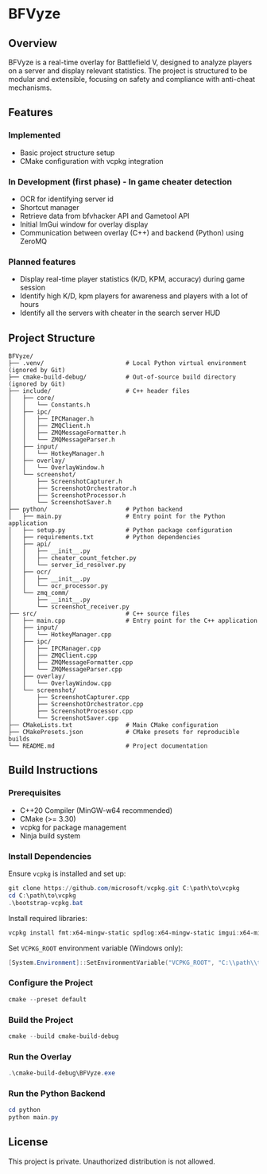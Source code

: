 # BFVyze

## Overview
BFVyze is a real-time overlay for Battlefield V, designed to analyze players on a server and display relevant statistics. The project is structured to be modular and extensible, focusing on safety and compliance with anti-cheat mechanisms.

## Features
### Implemented
- Basic project structure setup
- CMake configuration with vcpkg integration

### In Development (first phase) - In game cheater detection
- OCR for identifying server id
- Shortcut manager
- Retrieve data from bfvhacker API and Gametool API
- Initial ImGui window for overlay display
- Communication between overlay (C++) and backend (Python) using ZeroMQ
  
### Planned features
- Display real-time player statistics (K/D, KPM, accuracy) during game session
- Identify high K/D, kpm players for awareness and players with a lot of hours
- Identify all the servers with cheater in the search server HUD

## Project Structure
```
BFVyze/
├── .venv/                       # Local Python virtual environment (ignored by Git)
├── cmake-build-debug/           # Out-of-source build directory (ignored by Git)
├── include/                     # C++ header files
│   ├── core/
│   │   └── Constants.h
│   ├── ipc/
│   │   ├── IPCManager.h
│   │   ├── ZMQClient.h
│   │   ├── ZMQMessageFormatter.h
│   │   └── ZMQMessageParser.h
│   ├── input/
│   │   └── HotkeyManager.h
│   ├── overlay/
│   │   └── OverlayWindow.h
│   └── screenshot/
│       ├── ScreenshotCapturer.h
│       ├── ScreenshotOrchestrator.h
│       ├── ScreenshotProcessor.h
│       └── ScreenshotSaver.h
├── python/                      # Python backend
│   ├── main.py                  # Entry point for the Python application
│   ├── setup.py                 # Python package configuration
│   ├── requirements.txt         # Python dependencies
│   ├── api/
│   │   ├── __init__.py
│   │   ├── cheater_count_fetcher.py
│   │   └── server_id_resolver.py
│   ├── ocr/
│   │   ├── __init__.py
│   │   └── ocr_processor.py
│   └── zmq_comm/
│       ├── __init__.py
│       └── screenshot_receiver.py
├── src/                         # C++ source files
│   ├── main.cpp                 # Entry point for the C++ application
│   ├── input/
│   │   └── HotkeyManager.cpp
│   ├── ipc/
│   │   ├── IPCManager.cpp
│   │   ├── ZMQClient.cpp
│   │   ├── ZMQMessageFormatter.cpp
│   │   └── ZMQMessageParser.cpp
│   ├── overlay/
│   │   └── OverlayWindow.cpp
│   └── screenshot/
│       ├── ScreenshotCapturer.cpp
│       ├── ScreenshotOrchestrator.cpp
│       ├── ScreenshotProcessor.cpp
│       └── ScreenshotSaver.cpp
├── CMakeLists.txt               # Main CMake configuration
├── CMakePresets.json            # CMake presets for reproducible builds
└── README.md                    # Project documentation
```

## Build Instructions

### Prerequisites
- C++20 Compiler (MinGW-w64 recommended)
- CMake (>= 3.30)
- vcpkg for package management
- Ninja build system

### Install Dependencies
Ensure `vcpkg` is installed and set up:
```powershell
git clone https://github.com/microsoft/vcpkg.git C:\path\to\vcpkg
cd C:\path\to\vcpkg
.\bootstrap-vcpkg.bat
```
Install required libraries:
```powershell
vcpkg install fmt:x64-mingw-static spdlog:x64-mingw-static imgui:x64-mingw-static
```
Set `VCPKG_ROOT` environment variable (Windows only):
```powershell
[System.Environment]::SetEnvironmentVariable("VCPKG_ROOT", "C:\\path\\to\\vcpkg", "User")
```

### Configure the Project
```powershell
cmake --preset default
```

### Build the Project
```powershell
cmake --build cmake-build-debug
```

### Run the Overlay
```powershell
.\cmake-build-debug\BFVyze.exe
```

### Run the Python Backend
```powershell
cd python
python main.py
```

## License
This project is private. Unauthorized distribution is not allowed.

